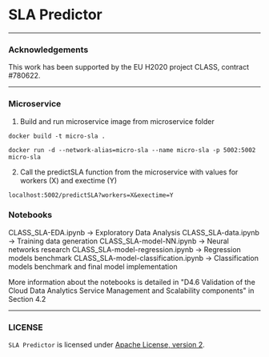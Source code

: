 # SLA Predictor

-----------------------

### Acknowledgements

This work has been supported by the EU H2020 project CLASS, contract #780622.

-----------------------

### Microservice

1. Build and run microservice image from microservice folder
```
docker build -t micro-sla .

docker run -d --network-alias=micro-sla --name micro-sla -p 5002:5002 micro-sla
```

2. Call the predictSLA function from the microservice with values for workers (X) and exectime (Y)
```
localhost:5002/predictSLA?workers=X&exectime=Y
```

### Notebooks

CLASS_SLA-EDA.ipynb -> Exploratory Data Analysis
CLASS_SLA-data.ipynb -> Training data generation
CLASS_SLA-model-NN.ipynb -> Neural networks research
CLASS_SLA-model-regression.ipynb -> Regression models benchmark
CLASS_SLA-model-classification.ipynb -> Classification models benchmark and final model implementation

More information about the notebooks is detailed in "D4.6 Validation of the Cloud Data Analytics Service Management and Scalability components" in Section 4.2

---------------------------------

### LICENSE

`SLA Predictor` is licensed under [Apache License, version 2](LICENSE).
